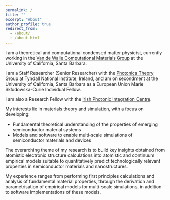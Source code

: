 ```yaml
---
permalink: /
title: ""
excerpt: "About"
author_profile: true
redirect_from: 
  - /about/
  - /about.html
---
```


I am a theoretical and computational condensed matter physicist, currently working in the [Van de Walle Computational Materials Group](https://vandewalle.materials.ucsb.edu/) at the University of California, Santa Barbara.

I am a Staff Researcher (Senior Researcher) with the [Photonics Theory Group](https://www.tyndall.ie/theory) at Tyndall National Institute, Ireland,  and am on secondment at the University of California, Santa Barbara as a European Union Marie Skłodowska-Curie Individual Fellow.

I am also a Research Fellow with the [Irish Photonic Integration Centre](https://www.ipic.ie/).

My interests lie in materials theory and simulation, with a focus on developing:

  * Fundamental theoretical understanding of the properties of emerging semiconductor material systems
  * Models and software to enable multi-scale simulations of semiconductor materials and devices

The overarching theme of my research is to build key insights obtained from atomistic electronic structure calculations into atomistic and continuum empirical models suitable to quantitatively predict technologically relevant properties in semiconductor materials and nanostructures.

My experience ranges from performing first principles calculations and analysis of fundamental material properties, through the derivation and parametrisation of empirical models for multi-scale simulations, in addition to software implementations of these models.
